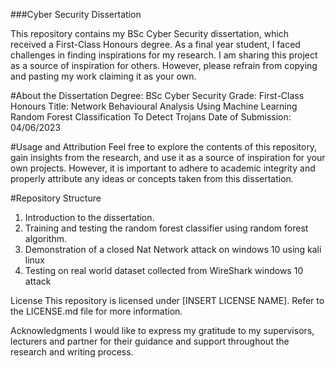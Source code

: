 ###Cyber Security Dissertation

This repository contains my BSc Cyber Security dissertation, which received a First-Class Honours degree. As a final year student, I faced challenges in finding inspirations for my research. I am sharing this project as a source of inspiration for others. However, please refrain from copying and pasting my work claiming it as your own.

#About the Dissertation
Degree: BSc Cyber Security
Grade: First-Class Honours
Title: Network Behavioural Analysis Using Machine Learning Random Forest Classification To Detect Trojans
Date of Submission: 04/06/2023

#Usage and Attribution
Feel free to explore the contents of this repository, gain insights from the research, and use it as a source of inspiration for your own projects. However, it is important to adhere to academic integrity and properly attribute any ideas or concepts taken from this dissertation.

#Repository Structure
1) Introduction to the dissertation.
2) Training and testing the random forest classifier using random forest algorithm.
3) Demonstration of a closed Nat Network attack on windows 10 using kali linux
4) Testing on real world dataset collected from WireShark windows 10 attack

License
This repository is licensed under [INSERT LICENSE NAME]. Refer to the LICENSE.md file for more information.

Acknowledgments
I would like to express my gratitude to my supervisors, lecturers and partner for their guidance and support throughout the research and writing process.

